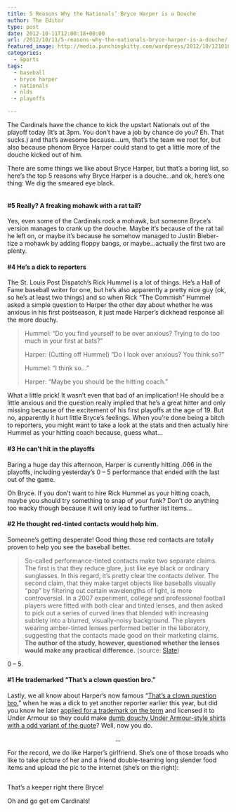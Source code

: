 ```yaml
---
title: 5 Reasons Why the Nationals’ Bryce Harper is a Douche
author: The Editor
type: post
date: 2012-10-11T12:00:18+00:00
url: /2012/10/11/5-reasons-why-the-nationals-bryce-harper-is-a-douche/
featured_image: http://media.punchingkitty.com/wordpress/2012/10/121010_EXP_bryce.jpg.CROP_.rectangle3-large.jpeg
categories:
  - Sports
tags:
  - baseball
  - bryce harper
  - nationals
  - nlds
  - playoffs

---
```

The Cardinals have the chance to kick the upstart Nationals out of the playoff today (It&#8217;s at 3pm. You don&#8217;t have a job by chance do you? Eh. That sucks.) and that&#8217;s awesome because&#8230;um, that&#8217;s the team we root for, but also because phenom Bryce Harper could stand to get a little more of the douche kicked out of him.

There are some things we like about Bryce Harper, but that&#8217;s a boring list, so here&#8217;s the top 5 reasons why Bryce Harper is a douche&#8230;and ok, here&#8217;s one thing: We dig the smeared eye black.

<img class="alignright  wp-image-14791" title="120430.05" src="http://media.punchingkitty.com/wordpress/2012/10/120430.05.jpeg?filter=resize&w=200" alt="" />

#### #5 Really? A freaking mohawk with a rat tail?

Yes, even some of the Cardinals rock a mohawk, but someone Bryce&#8217;s version manages to crank up the douche. Maybe it&#8217;s because of the rat tail he left on, or maybe it&#8217;s because he somehow managed to Justin Bieber-tize a mohawk by adding floppy bangs, or maybe&#8230;actually the first two are plenty.

#### #4 He&#8217;s a dick to reporters

The St. Louis Post Dispatch&#8217;s Rick Hummel is a lot of things. He&#8217;s a Hall of Fame baseball writer for one, but he&#8217;s also apparently a pretty nice guy (ok, so he&#8217;s at least two things) and so when Rick &#8220;The Commish&#8221; Hummel asked a simple question to Harper the other day about whether he was anxious in his first postseason, it just made Harper&#8217;s dickhead response all the more douchy.

> Hummel: &#8220;Do you find yourself to be over anxious? Trying to do too much in your first at bats?&#8221;
> 
> Harper: (Cutting off Hummel) &#8220;Do I look over anxious? You think so?&#8221;
> 
> Hummel: &#8220;I think so&#8230;&#8221;
> 
> Harper: &#8220;Maybe you should be the hitting coach.&#8221;

What a little prick! It wasn&#8217;t even that bad of an implication! He should be a little anxious and the question really implied that he&#8217;s a great hitter and only missing because of the excitement of his first playoffs at the age of 19. But no, apparently it hurt little Bryce&#8217;s feelings. When you&#8217;re done being a bitch to reporters, you might want to take a look at the stats and then actually hire Hummel as your hitting coach because, guess what&#8230;

#### #3 He can&#8217;t hit in the playoffs

Baring a huge day this afternoon, Harper is currently hitting .066 in the playoffs, including yesterday&#8217;s 0 &#8211; 5 performance that ended with the last out of the game.

Oh Bryce. If you don&#8217;t want to hire Rick Hummel as your hitting coach, maybe you should try something to snap of your funk? Don&#8217;t do anything too wacky though because it will only lead to further list items&#8230;

#### [<img class="alignright  wp-image-14793" title="harper_red_eyes" src="http://media.punchingkitty.com/wordpress/2012/10/harper_red_eyes.jpg?filter=resize&w=200" alt="" />][1]#2 He thought red-tinted contacts would help him.

Someone&#8217;s getting desperate! Good thing those red contacts are totally proven to help you see the baseball better.

> So-called performance-tinted contacts make two separate claims. The first is that they reduce glare, just like eye black or ordinary sunglasses. In this regard, it’s pretty clear the contacts deliver. The second claim, that they make target objects like baseballs visually “pop” by filtering out certain wavelengths of light, is more controversial. In a 2007 experiment, college and professional football players were fitted with both clear and tinted lenses, and then asked to pick out a series of curved lines that blended with increasing subtlety into a blurred, visually-noisy background. The players wearing amber-tinted lenses performed better in the laboratory, suggesting that the contacts made good on their marketing claims. **The author of the study, however, questioned whether the lenses would make any practical difference.** (source: <a href="http://www.slate.com/articles/sports/explainer/2012/10/bryce_harper_red_contacts_do_colored_lenses_help_baseball_players_see_the.html" target="_blank">Slate</a>)

0 &#8211; 5.

#### #1 He trademarked &#8220;That&#8217;s a clown question bro.&#8221;

Lastly, we all know about Harper&#8217;s now famous &#8220;<a href="http://www.youtube.com/watch?v=HvkKd572vCw" target="_blank">That&#8217;s a clown question bro.</a>&#8221; when he was a dick to yet another reporter earlier this year, but did you know he later <a href="http://sports.yahoo.com/blogs/mlb-big-league-stew/bryce-harper-trademarks-clown-bro-under-armour-selling-143328872--mlb.html" target="_blank">applied for a trademark on the term</a> and licensed it to Under Armour so they could make <a href="http://www.underarmour.com/shop/us/en/pcid1242198" target="_blank">dumb douchy Under Armour-style shirts with a odd variant of the quote</a>? Well, now you do.

<p style="text-align: center;">
  &#8230;
</p>

For the record, we do like Harper&#8217;s girlfriend. She&#8217;s one of those broads who like to take picture of her and a friend double-teaming long slender food items and upload the pic to the internet (she&#8217;s on the right):

<p style="text-align: center;">
  <a href="http://media.punchingkitty.com/wordpress/2012/10/bryce-harper-girlfriend-9.jpeg"><img class="aligncenter  wp-image-14789" title="bryce-harper-girlfriend-9" src="http://media.punchingkitty.com/wordpress/2012/10/bryce-harper-girlfriend-9.jpeg?filter=resize&w=450" alt="" /></a>
</p>

That&#8217;s a keeper right there Bryce!

Oh and go get em Cardinals!

 [1]: http://media.punchingkitty.com/wordpress/2012/10/harper_red_eyes.jpg